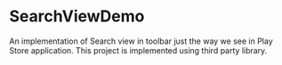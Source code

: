 # SearchViewDemo

An implementation of Search view in toolbar just the way we see in Play Store application. This project is implemented using third party library.
